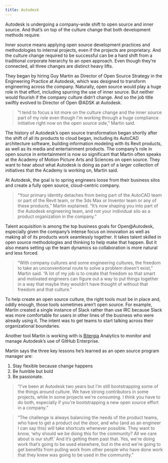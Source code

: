 ```yaml
---
title: Autodesk
---
```


Autodesk is undergoing a company-wide shift to open source and inner source. And that’s on top of the culture change that both development methods require.

Inner source means applying open source development practices and methodologies to internal projects, even if the projects are proprietary. And the culture change required to be successful can be a hard shift from a traditional corporate hierarchy to an open approach. Even though they’re connected, all three changes are distinct heavy lifts.

They began by hiring Guy Martin as Director of Open Source Strategy in the Engineering Practice at Autodesk, which was designed to transform engineering across the company. Naturally, open source would play a huge role in that effort, including spurring the use of inner source. But neither would flourish if the company culture didn’t change. And so the job title swiftly evolved to Director of Open @ADSK at Autodesk.

> “I tend to focus a lot more on the culture change and the inner source part of my role even though I'm working through a huge compliance initiative right now on the open source side,” Martin said.

The history of Autodesk’s open source transformation began shortly after the shift of all its products to cloud began, including its AutoCAD architecture software, building information modeling with its Revit products, as well as its media and entertainment products. The company’s role in open source in entertainment is now so significant that Martin often speaks at the Academy of Motion Picture Arts and Sciences on open source. They want to hear about what Autodesk is doing as part of a larger collection of initiatives that the Academy is working on, Martin said.

At Autodesk, the goal is to spring engineers loose from their business silos and create a fully open source, cloud-centric company.

> “Your primary identity detaches from being part of the AutoCAD team or part of the Revit team, or the 3ds Max or Inventor team or any of these products,” Martin explained. “It’s now shaping you into part of the Autodesk engineering team, and not your individual silo as a product organization in the company.”

Talent acquisition is among the top business goals for Open@Autodesk, especially given the company’s intense focus on innovation as well as making all of its products work seamlessly together. It takes talent skilled in open source methodologies and thinking to help make that happen. But it also means setting up the team dynamics so collaboration is more natural and less forced.

> “With company cultures and some engineering cultures, the freedom to take an unconventional route to solve a problem doesn’t exist,” Martin said. “A lot of my job is to create that freedom so that smart and motivated engineers can figure out a way to put things together in a way that maybe they wouldn’t have thought of without that freedom and that culture.”

To help create an open source culture, the right tools must be in place and, oddly enough, those tools sometimes aren’t open source. For example, Martin created a single instance of Slack rather than use IRC because Slack was more comfortable for users in other lines of the business who were already using it. The intent was to get teams to start talking across their organizational boundaries.

Another tool Martin is working with is [Bitergia](https://bitergia.com/) Analytics to monitor and manage Autodesk’s use of GitHub Enterprise.

Martin says the three key lessons he’s learned as an open source program manager are:

1. Stay flexible because change happens
2. Be humble but bold
3. Be passionate.

> “I've been at Autodesk two years but I'm still bootstrapping some of the things around culture. We have strong contributors in some projects, while in some projects we're consuming. I think you have to do both, especially if you're bootstrapping a new open source effort in a company.”

> “The challenge is always balancing the needs of the product teams, who have to get a product out the door, and who (and as an engineer I can say this) will take shortcuts whenever possible. They want to know, ‘why should we be doing this for the community? All we care about is our stuff.’ And it’s getting them past that. Yes, we're doing work that’s going to be used elsewhere, but in the end we're going to get benefits from pulling work from other people who have done work that they knew was going to be used in the community.”
